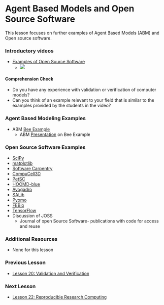 # **Agent Based Models and Open Source Software**
This lesson focuses on further examples of Agent Based Models (ABM) and Open source software.

### **Introductory videos**
 * [Examples of Open Source Software](https://www.youtube.com/watch?v=60tMapC53Sw&feature=emb_title&ab_channel=AshleeN.FordVersypt)
    * [![](http://img.youtube.com/vi/60tMapC53Sw/0.jpg)](http://www.youtube.com/watch?v=60tMapC53Sw "")
#### **Comprehension Check**
   * Do you have any experience with validation or verification of computer models?
   * Can you think of an example relevant to your field that is similar to the examples provided by the students in the video?
### **Agent Based Modeling Examples**
  * ABM [Bee Example](https://github.com/ashleefv/BeeNestABM)
    * ABM [Presentation](https://github.com/ashleefv/ApplNumComp/blob/master/AIChE%20Bee%20pres%20ANFV.pdf) on Bee Example
    
### **Open Source Software Examples**
* [SciPy](https://scipy.org/)
* [matplotlib](https://matplotlib.org/)
* [Software Carpentry](https://github.com/swcarpentry)
* [CompuCell3D](https://compucell3d.org/)
* [PetSC](https://www.mcs.anl.gov/petsc/)
* [HOOMD-blue](http://glotzerlab.engin.umich.edu/hoomd-blue/)
* [Avogadro](http://avogadro.cc/)
* [SALib](https://joss.theoj.org/papers/10.21105/joss.00097)
* [Pyomo](http://www.pyomo.org/)
* [FEBio](https://febio.org/)
* [TensorFlow](https://www.tensorflow.org/)
* Discussion of JOSS
  * Journal of open Source Software- publications with code for access and reuse
### **Additional Resources**
* None for this lesson

### **Previous Lesson**
 * [Lesson 20: Validation and Verification](/L20:%20Validation%20and%20Verification%20of%20ABM.md)
### **Next Lesson**
 * [Lesson 22: Reproducible Research Computing](/L22:%20Reproducible%20Research%20Computing.md)
